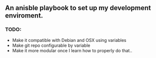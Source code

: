 ## An anisble playbook to set up my development enviroment.

### TODO:
 * Make it compatible with Debian and OSX using variables
 * Make git repo configurable by variable
 * Make it more modular once I learn how to properly do that..


